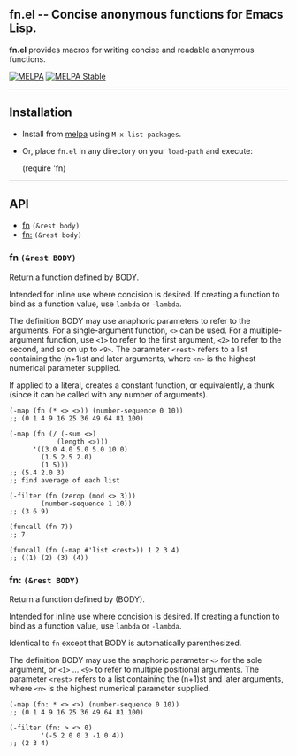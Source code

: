 fn.el -- Concise anonymous functions for Emacs Lisp.
-----

__fn.el__ provides macros for writing concise and readable anonymous functions.

[![MELPA](https://melpa.org/packages/fn-badge.svg)](https://melpa.org/#/fn)
[![MELPA Stable](https://stable.melpa.org/packages/fn-badge.svg)](https://stable.melpa.org/#/fn)

------------------------------------------------------------

## Installation

* Install from [melpa](http://melpa.org/#/) using `M-x list-packages`.
* Or, place `fn.el` in any directory on your `load-path` and execute:

    (require 'fn)

------------------------------------------------------------

## API

* [fn](#fn-rest-body) `(&rest body)`
* [fn:](#fn-rest-body) `(&rest body)`

### fn `(&rest BODY)`

Return a function defined by BODY.

Intended for inline use where concision is desired.  If creating a function to
bind as a function value, use `lambda` or `-lambda`.

The definition BODY may use anaphoric parameters to refer to the arguments. For
a single-argument function, `<>` can be used. For a multiple-argument function,
use `<1>` to refer to the first argument, `<2>` to refer to the second, and so on
up to `<9>`. The parameter `<rest>` refers to a list containing the (n+1)st and
later arguments, where `<n>` is the highest numerical parameter supplied.

If applied to a literal, creates a constant function, or equivalently, a thunk
(since it can be called with any number of arguments).

    (-map (fn (* <> <>)) (number-sequence 0 10))
    ;; (0 1 4 9 16 25 36 49 64 81 100)

    (-map (fn (/ (-sum <>)
                (length <>)))
          '((3.0 4.0 5.0 5.0 10.0)
            (1.5 2.5 2.0)
            (1 5)))
    ;; (5.4 2.0 3)
    ;; find average of each list

    (-filter (fn (zerop (mod <> 3)))
            (number-sequence 1 10))
    ;; (3 6 9)

    (funcall (fn 7))
    ;; 7

    (funcall (fn (-map #'list <rest>)) 1 2 3 4)
    ;; ((1) (2) (3) (4))
    
### fn: `(&rest BODY)`

Return a function defined by (BODY).

Intended for inline use where concision is desired.  If creating a function to
bind as a function value, use `lambda` or `-lambda`.

Identical to `fn` except that BODY is automatically parenthesized.

The definition BODY may use the anaphoric parameter `<>` for the sole argument,
or `<1>` ... `<9>` to refer to multiple positional arguments. The parameter
`<rest>` refers to a list containing the (n+1)st and later arguments, where `<n>` is
the highest numerical parameter supplied.

    (-map (fn: * <> <>) (number-sequence 0 10))
    ;; (0 1 4 9 16 25 36 49 64 81 100)

    (-filter (fn: > <> 0)
            '(-5 2 0 0 3 -1 0 4))
    ;; (2 3 4)
